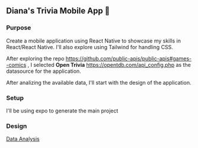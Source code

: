## Diana's Trivia Mobile App :iphone:

### Purpose
Create a mobile application using React Native to showcase my skills in React/React Native. I'll also explore using Tailwind for handling CSS.

After exploring the repo https://github.com/public-apis/public-apis#games--comics , I selected **Open Trivia** https://opentdb.com/api_config.php as the datasource for the application.

After analizing the available data, I'll start with the design of the application.

### Setup
I'll be using expo to generate the main project

### Design
[Data Analysis](/docs/DESIGN.MD "Data Analysis")
